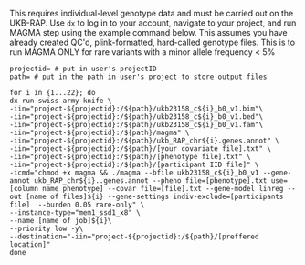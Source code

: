 This requires individual-level genotype data and must be carried out on the UKB-RAP. Use `dx` to log in to your account, navigate to your project, and run MAGMA step using the example command below. This assumes you have already created QC'd, plink-formatted, hard-called genotype files.
This is to run MAGMA ONLY for rare variants with a minor allele frequency < 5%

```
projectid= # put in user's projectID
path= # put in the path in user's project to store output files

for i in {1...22}; do
dx run swiss-army-knife \
-iin="project-${projectid}:/${path}/ukb23158_c${i}_b0_v1.bim"\
-iin="project-${projectid}:/${path}/ukb23158_c${i}_b0_v1.bed"\
-iin="project-${projectid}:/${path}/ukb23158_c${i}_b0_v1.fam"\
-iin="project-${projectid}:/${path}/magma" \
-iin="project-${projectid}:/${path}/ukb_RAP_chr${i}.genes.annot" \ 
-iin="project-${projectid}:/${path}/[your covariate file].txt" \ 
-iin="project-${projectid}:/${path}/[phenotype file].txt" \
-iin="project-${projectid}:/${path}/[participant IID file]" \
-icmd="chmod +x magma && ./magma --bfile ukb23158_c${i}_b0_v1 --gene-annot ukb_RAP_chr${i}..genes.annot --pheno file=[phenotype].txt use=[column name phenotype] --covar file=[file].txt --gene-model linreg --out [name of files]${i} --gene-settings indiv-exclude=[participants file]  --burden 0.05 rare-only" \
--instance-type="mem1_ssd1_x8" \
--name [name of job]${i}\
--priority low -y\
--destination="-iin="project-${projectid}:/${path}/[preffered location]"
done
```
